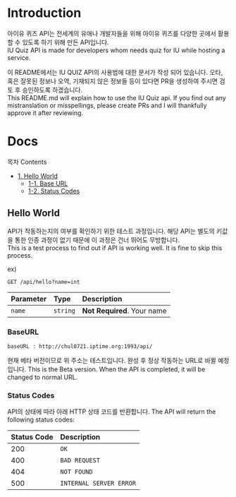 # Introduction

아이유 퀴즈 API는 전세계의 유애나 개발자들을 위해 아이유 퀴즈를 다양한 곳에서 활용할 수 있도록 하기 위해 만든 API입니다. <br />
IU Quiz API is made for developers whom needs quiz for IU while hosting a service.

이 README에서는 IU QUIZ API의 사용법에 대한 문서가 작성 되어 있습니다. 오타, 혹은 잘못된 정보나 오역, 기재되지 않은 정보들 등이 있다면 PR을 생성하여 주시면 검토 후 승인하도록 하겠습니다. <br />
This README.md will explain how to use the IU Quiz api. If you find out any mistranslation or misspellings, please create PRs and I will thankfully approve it after reviewing.

# Docs

목차 Contents
* [1. Hello World](#Hello-World)
    - [1-1. Base URL](#BaseURL)
    - [1-2. Status Codes](#Status-Codes)

## Hello World

API가 작동하는지의 여부를 확인하기 위한 테스트 과정입니다. 해당 API는 별도의 키값을 통한 인증 과정이 없기 때문에 이 과정은 건너 뛰어도 무방합니다. <br />
This is a test process to find out if API is working well. It is fine to skip this process.

ex)
```http
GET /api/hello?name=int
```

| Parameter | Type | Description |
| :--- | :--- | :--- |
| `name` | `string` | **Not Required**. Your name |

### BaseURL

```http
baseURL : http://chul0721.iptime.org:1993/api/
```
현재 베타 버전이므로 위 주소는 테스트입니다. 완성 후 정상 작동하는 URL로 바뀔 예정입니다.
This is the Beta version. When the API is completed, it will be changed to normal URL.

### Status Codes

API의 상태에 따라 아래 HTTP 상태 코드를 반환합니다.
The API will return the following status codes:

| Status Code | Description |
| :--- | :--- |
| 200 | `OK` |
| 400 | `BAD REQUEST` |
| 404 | `NOT FOUND` |
| 500 | `INTERNAL SERVER ERROR` |